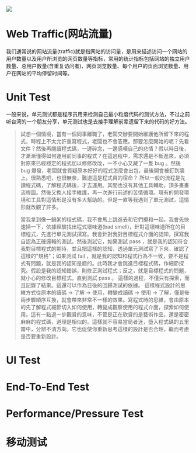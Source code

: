 [![](https://i.postimg.cc/WzXsh0MX/image.png)](https://github.com/wx-chevalier/Backend-Series)

# Web Traffic(网站流量)

我们通常说的网站流量(traffic)就是指网站的访问量，是用来描述访问一个网站的用户数量以及用户所浏览的网页数量等指标，常用的统计指标包括网站的独立用户数量、总用户数量(含重复访问者)、网页浏览数量、每个用户的页面浏览数量、用户在网站的平均停留时间等。

# Unit Test

一般来说，单元测试都是程序员用来检测自己最小粒度代码的测试方法，不过之前听台湾的一个朋友分享，单元测试也是去接手理解前辈遗留下来的代码的好方法。

> 試想一個情境，當有一個同事離職了，老闆交辦要開始維護他所留下來的程式，時程上不太允許重寫程式，老闆也不會答應。那要怎麼開始的呢？先看文件？然後再閱讀程式碼，一邊碎念，一邊感嘆自己的悲情？假以時日後，才漸漸懂得如何運用前同事的程式？在這過程中，需求還是不斷進來，必須對原來已經穩定的程式加以修修改改，一不小心又藏了一隻 bug 。然後 bug 爆發，老闆就會質疑原本好好的程式怎麼會出包，最後開會被釘到牆上。很熟悉吧，也很無奈，難道這是程式員的宿命？
> 所以一般的流程是先讀程式碼，了解程式碼後，才去運用。其間也沒有其他工具輔助，頂多畫畫流程圖。然後又換人接手維護，再一次進行前述的苦情循環。現有的開發環境和工具對這情形是沒有多大幫助的。但是一直等我遇到了單元測試，這情形就改觀了許多。
>
> 當我拿到像一鍋粥的程式碼，我不會馬上跳進去和它們攪和一起。我會先快速掃一下，依據經驗找出程式壞味道(bad smell)，針對這壞味道所在的目標程式，先進行單元測試撰寫。我會針對我對目標程式介面的認知，撰寫我自認為正確邏輯的測試。然後測試它，如果測試 pass ，就是我的認知符合我對目標程式的期待，並且把這樣的認知，透過單元測試寫了下來，確認了這樣的"規格"；如果測試 fail ，就是我的認知和程式行為不一致，要不是程式有問題，就是我的認知是錯的。此時我才會跳進目標程式碼，作細節探究。假設是我的認知錯誤，則修正測試程式；反之，就是目標程式的問題，就小心的修改目標程式，直到測試 pass 。
> 這樣的過程，不僅只有探索，而且記錄了結果。這還可以作為日後的回歸測試的依據。
> 這樣程式設計的思維方式從原本的讀碼 -> 了解 -> 使用，轉變成讀碼 -> 使用 -> 了解，僅是後兩步驟順序互換，就會帶來非常不一樣的效果。寫程式時的思維，會由原本的先了解程式細節切入如何使用，轉變成觀察使用的程式介面，探索如何使用。這有一點退一步觀賞的意味，不管是正在欣賞的是藝術作品，還是密密麻麻的程式碼，道理是相似的。這樣就不容易當局者迷，墮入程式碼的五里霧中，分辨不清方向。它也促使你重新思考這樣的設計是否合理，繼而考慮是否要重新設計。

# UI Test

# End-To-End Test

# Performance/Pressure Test

# 移动测试
